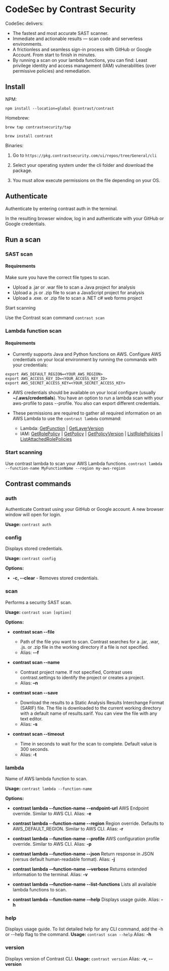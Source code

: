# CodeSec by Contrast Security

CodeSec delivers:

- The fastest and most accurate SAST scanner.
- Immediate and actionable results — scan code and serverless environments.
- A frictionless and seamless sign-in process with GitHub or Google Account. From start to finish in minutes.
- By running a scan on your lambda functions, you can find: Least privilege identity and access management (IAM) vulnerabilities (over permissive policies) and remediation.

## Install

NPM:

```
npm install --location=global @contrast/contrast
```

Homebrew:

```
brew tap contrastsecurity/tap

brew install contrast
```

Binaries:

1. Go to `https://pkg.contrastsecurity.com/ui/repos/tree/General/cli`

2. Select your operating system under the cli folder and download the package.

3. You must allow execute permissions on the file depending on your OS.

## Authenticate

Authenticate by entering contrast auth in the terminal.

In the resulting browser window, log in and authenticate with your GitHub or Google credentials.

## Run a scan

### SAST scan

#### Requirements

Make sure you have the correct file types to scan.

- Upload a .jar or .war file to scan a Java project for analysis
- Upload a .js or .zip file to scan a JavaScript project for analysis
- Upload a .exe. or .zip file to scan a .NET c# web forms project

Start scanning

Use the Contrast scan command `contrast scan`

### Lambda function scan

#### Requirements

- Currently supports Java and Python functions on AWS.
  Configure AWS credentials on your local environment by running the commands with your credentials:

```shell
export AWS_DEFAULT_REGION=<YOUR_AWS_REGION>
export AWS_ACCESS_KEY_ID=<YOUR_ACCESS_KEY_ID>
export AWS_SECRET_ACCESS_KEY=<YOUR_SECRET_ACCESS_KEY>
```

- AWS credentials should be available on your local configure (usually **~/.aws/credentials**). You have an option to run a lambda scan with your aws-profile to pass --profile. You also can export different credentials.

- These permissions are required to gather all required information on an AWS Lambda to use the `contrast lambda` command:

  - Lambda: [GetFunction](https://docs.aws.amazon.com/lambda/latest/dg/API_GetFunction.html) | [GetLayerVersion](https://docs.aws.amazon.com/lambda/latest/dg/API_GetLayerVersion.html)
  - IAM: [GetRolePolicy](https://docs.aws.amazon.com/IAM/latest/APIReference/API_GetRolePolicy.html) | [GetPolicy](https://docs.aws.amazon.com/IAM/latest/APIReference/API_GetPolicy.html) | [GetPolicyVersion](https://docs.aws.amazon.com/IAM/latest/APIReference/API_GetPolicyVersion.html) | [ListRolePolicies](https://docs.aws.amazon.com/IAM/latest/APIReference/API_ListRolePolicies.html) | [ListAttachedRolePolicies](https://docs.aws.amazon.com/IAM/latest/APIReference/API_ListAttachedRolePolicies.html)

### Start scanning

Use contrast lambda to scan your AWS Lambda functions.
`contrast lambda --function-name MyFunctionName --region my-aws-region`

## Contrast commands

### auth

Authenticate Contrast using your GitHub or Google account. A new browser window will open for login.

**Usage:** `contrast auth`

### config

Displays stored credentials.

**Usage:** `contrast config`

**Options:**

- **-c, --clear** - Removes stored credentials.

### scan

Performs a security SAST scan.

**Usage:** `contrast scan [option]`

**Options:**

- **contrast scan --file**

  - Path of the file you want to scan. Contrast searches for a .jar, .war, .js. or .zip file in the working directory if a file is not specified.
  - Alias: **--f**

- **contrast scan --name**

  - Contrast project name. If not specified, Contrast uses contrast.settings to identify the project or creates a project.
  - Alias: **–n**

- **contrast scan --save**

  - Download the results to a Static Analysis Results Interchange Format (SARIF) file. The file is downloaded to the current working directory with a default name of results.sarif. You can view the file with any text editor.
  - Alias: **-s**

- **contrast scan --timeout**
  - Time in seconds to wait for the scan to complete. Default value is 300 seconds.
  - Alias: **-t**

### lambda

Name of AWS lambda function to scan.

**Usage:** `contrast lambda --function-name`

**Options:**

- **contrast lambda --function-name --endpoint-url**
  AWS Endpoint override. Similar to AWS CLI.
  Alias: **-e**

- **contrast lambda --function-name --region**
  Region override. Defaults to AWS_DEFAULT_REGION. Similar to AWS CLI.
  Alias: **-r**

- **contrast lambda --function-name --profile**
  AWS configuration profile override. Similar to AWS CLI.
  Alias: **-p**

- **contrast lambda --function-name --json**
  Return response in JSON (versus default human-readable format).
  Alias: **-j**

- **contrast lambda -–function-name -–verbose**
  Returns extended information to the terminal.
  Alias: **-v**

- **contrast lambda -–function-name --list-functions**
  Lists all available lambda functions to scan.

- **contrast lambda --function-name -–help**
  Displays usage guide.
  Alias: **-h**

### help

Displays usage guide. To list detailed help for any CLI command, add the -h or --help flag to the command.
**Usage:** `contrast scan --help`
Alias: **-h**

### version

Displays version of Contrast CLI.
**Usage:** `contrast version` Alias: **-v**, **--version**
